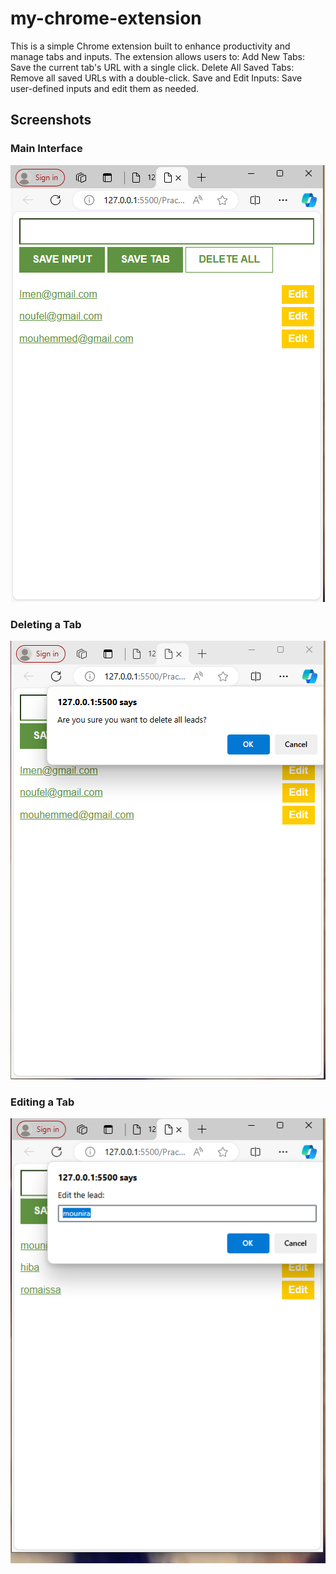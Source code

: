 # my-chrome-extension
This is a simple Chrome extension built to enhance productivity and manage tabs and inputs. 
The extension allows users to: 
Add New Tabs: Save the current tab's URL with a single click. 
Delete All Saved Tabs: Remove all saved URLs with a double-click. 
Save and Edit Inputs: Save user-defined inputs and edit them as needed.

## Screenshots

### Main Interface
![Main Interface](images/extention.PNG)
### Deleting a Tab
![Main Interface](images/extention2.PNG)
### Editing a  Tab
![Main Interface](images/extention3.PNG)

